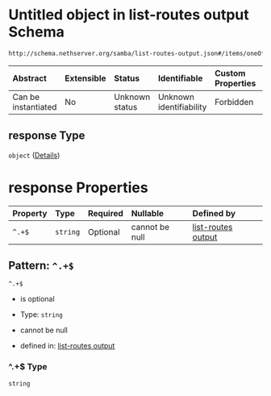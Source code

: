 # Untitled object in list-routes output Schema

```txt
http://schema.nethserver.org/samba/list-routes-output.json#/items/oneOf/0/properties/headers/properties/response
```



| Abstract            | Extensible | Status         | Identifiable            | Custom Properties | Additional Properties | Access Restrictions | Defined In                                                                        |
| :------------------ | :--------- | :------------- | :---------------------- | :---------------- | :-------------------- | :------------------ | :-------------------------------------------------------------------------------- |
| Can be instantiated | No         | Unknown status | Unknown identifiability | Forbidden         | Forbidden             | none                | [list-routes-output.json\*](samba/list-routes-output.json "open original schema") |

## response Type

`object` ([Details](list-routes-output-1-items-oneof-a-route-expanded-properties-headers-list-properties-response.md))

# response Properties

| Property | Type     | Required | Nullable       | Defined by                                                                                                                                                                                                                                                                          |
| :------- | :------- | :------- | :------------- | :---------------------------------------------------------------------------------------------------------------------------------------------------------------------------------------------------------------------------------------------------------------------------------- |
| `^.+$`   | `string` | Optional | cannot be null | [list-routes output](list-routes-output-1-items-oneof-a-route-expanded-properties-headers-list-properties-response-patternproperties-.md "http://schema.nethserver.org/samba/list-routes-output.json#/items/oneOf/0/properties/headers/properties/response/patternProperties/^.+$") |

## Pattern: `^.+$`



`^.+$`

*   is optional

*   Type: `string`

*   cannot be null

*   defined in: [list-routes output](list-routes-output-1-items-oneof-a-route-expanded-properties-headers-list-properties-response-patternproperties-.md "http://schema.nethserver.org/samba/list-routes-output.json#/items/oneOf/0/properties/headers/properties/response/patternProperties/^.+$")

### ^.+$ Type

`string`
